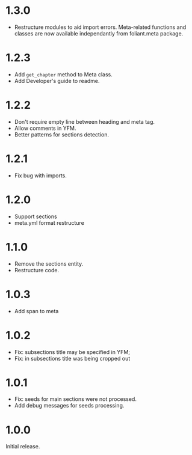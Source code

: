 # 1.3.0

- Restructure modules to aid import errors. Meta-related functions and classes are now available independantly from foliant.meta package.

# 1.2.3

- Add `get_chapter` method to Meta class.
- Add Developer's guide to readme.

# 1.2.2

- Don't require empty line between heading and meta tag.
- Allow comments in YFM.
- Better patterns for sections detection.

# 1.2.1

- Fix bug with imports.

# 1.2.0

- Support sections
- meta.yml format restructure

# 1.1.0

- Remove the sections entity.
- Restructure code.

# 1.0.3

- Add span to meta

# 1.0.2

- Fix: subsections title may be specified in YFM;
- Fix: in subsections title was being cropped out

# 1.0.1

- Fix: seeds for main sections were not processed.
- Add debug messages for seeds processing.

# 1.0.0

Initial release.
